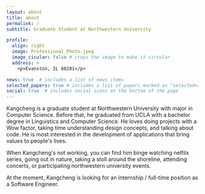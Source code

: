 ```yaml
---
layout: about
title: about
permalink: /
subtitle: Graduate Student at Northwestern University

profile:
  align: right
  image: Professional_Photo.jpeg
  image_cicular: false # crops the image to make it circular
  address: >
    <p>Evanston, IL 60201</p>

news: true  # includes a list of news items
selected_papers: true # includes a list of papers marked as "selected={true}"
social: true  # includes social icons at the bottom of the page
---
```

Kangcheng is a graduate student at Northwestern University with major in Computer Science. Before that, he graduated from UCLA with a bachelor degree in Linguistics and Computer Science. He loves doing projects with a Wow factor, taking time understanding design concepts, and talking about code. He is most interested in the development of applications that bring values to people's lives.

When Kangcheng's not working, you can find him binge watching netfilx series, going out in nature, taking a stoll around the shoreline, attending concerts, or participating northwestern university events.

At the moment, Kangcheng is looking for an internship / full-time position as a Software Engineer.
